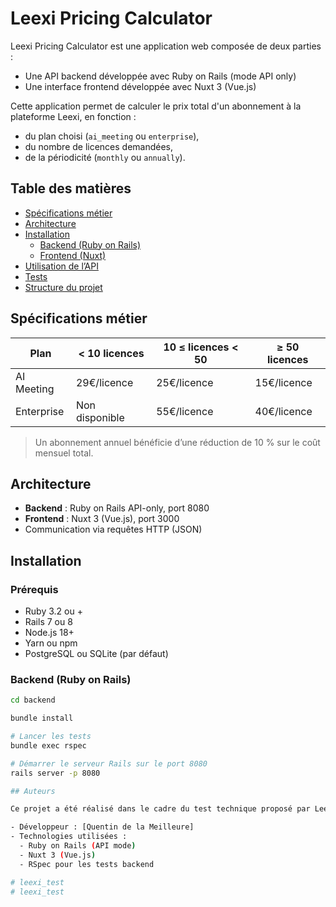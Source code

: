 # Leexi Pricing Calculator

Leexi Pricing Calculator est une application web composée de deux parties :

- Une API backend développée avec Ruby on Rails (mode API only)
- Une interface frontend développée avec Nuxt 3 (Vue.js)

Cette application permet de calculer le prix total d'un abonnement à la plateforme Leexi, en fonction :

- du plan choisi (`ai_meeting` ou `enterprise`),
- du nombre de licences demandées,
- de la périodicité (`monthly` ou `annually`).

## Table des matières

- [Spécifications métier](#spécifications-métier)
- [Architecture](#architecture)
- [Installation](#installation)
  - [Backend (Ruby on Rails)](#backend-ruby-on-rails)
  - [Frontend (Nuxt)](#frontend-nuxt)
- [Utilisation de l’API](#utilisation-de-lapi)
- [Tests](#tests)
- [Structure du projet](#structure-du-projet)

## Spécifications métier

| Plan         | < 10 licences   | 10 ≤ licences < 50 | ≥ 50 licences |
|--------------|------------------|----------------------|----------------|
| AI Meeting   | 29€/licence      | 25€/licence          | 15€/licence    |
| Enterprise   | Non disponible   | 55€/licence          | 40€/licence    |

> Un abonnement annuel bénéficie d’une réduction de 10 % sur le coût mensuel total.

## Architecture

- **Backend** : Ruby on Rails API-only, port 8080
- **Frontend** : Nuxt 3 (Vue.js), port 3000
- Communication via requêtes HTTP (JSON)

## Installation

### Prérequis

- Ruby 3.2 ou +
- Rails 7 ou 8
- Node.js 18+
- Yarn ou npm
- PostgreSQL ou SQLite (par défaut)

### Backend (Ruby on Rails)

```bash
cd backend

bundle install

# Lancer les tests
bundle exec rspec

# Démarrer le serveur Rails sur le port 8080
rails server -p 8080

## Auteurs

Ce projet a été réalisé dans le cadre du test technique proposé par Leexi.

- Développeur : [Quentin de la Meilleure]
- Technologies utilisées :
  - Ruby on Rails (API mode)
  - Nuxt 3 (Vue.js)
  - RSpec pour les tests backend

# leexi_test
# leexi_test
